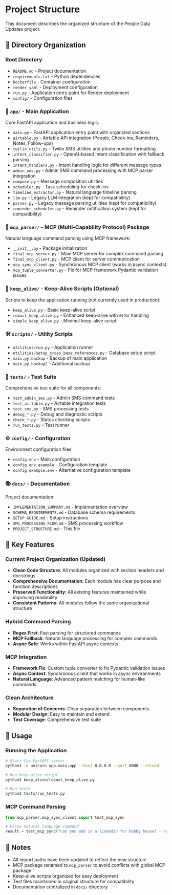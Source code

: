 # Project Structure

This document describes the organized structure of the People Data Updates project.

## 📁 Directory Organization

### Root Directory
- `README.md` - Project documentation
- `requirements.txt` - Python dependencies
- `Dockerfile` - Container configuration
- `render.yaml` - Deployment configuration
- `run.py` - Application entry point for Render deployment
- `config/` - Configuration files

### 📱 `app/` - Main Application
Core FastAPI application and business logic:
- `main.py` - FastAPI application entry point with organized sections
- `airtable.py` - Airtable API integration (People, Check-ins, Reminders, Notes, Follow-ups)
- `twilio_utils.py` - Twilio SMS utilities and phone number formatting
- `intent_classifier.py` - OpenAI-based intent classification with fallback parsing
- `intent_handlers.py` - Intent handling logic for different message types
- `admin_sms.py` - Admin SMS command processing with MCP parser integration
- `compose.py` - Message composition utilities
- `scheduler.py` - Task scheduling for check-ins
- `timeline_extractor.py` - Natural language timeline parsing
- `llm.py` - Legacy LLM integration (kept for compatibility)
- `parser.py` - Legacy message parsing utilities (kept for compatibility)
- `reminder_scheduler.py` - Reminder notification system (kept for compatibility)

### 🤖 `mcp_parser/` - MCP (Multi-Capability Protocol) Package
Natural language command parsing using MCP framework:
- `__init__.py` - Package initialization
- `final_mcp_server.py` - Main MCP server for complex command parsing
- `final_mcp_client.py` - MCP client for server communication
- `mcp_sync_client.py` - Synchronous MCP client (works in async contexts)
- `mcp_tuple_converter.py` - Fix for MCP framework Pydantic validation issues

### 🔄 `keep_alive/` - Keep-Alive Scripts (Optional)
Scripts to keep the application running (not currently used in production):
- `keep_alive.py` - Basic keep-alive script
- `robust_keep_alive.py` - Enhanced keep-alive with error handling
- `simple_keep_alive.py` - Minimal keep-alive script

### 🛠️ `scripts/` - Utility Scripts
- `utilities/run.py` - Application runner
- `utilities/setup_cross_base_references.py` - Database setup script
- `main.py.backup` - Backup of main application
- `main.py.backup2` - Additional backup

### 🧪 `tests/` - Test Suite
Comprehensive test suite for all components:
- `test_admin_sms.py` - Admin SMS command tests
- `test_airtable.py` - Airtable integration tests
- `test_sms.py` - SMS processing tests
- `debug_*.py` - Debug and diagnostic scripts
- `check_*.py` - Status checking scripts
- `run_tests.py` - Test runner

### ⚙️ `config/` - Configuration
Environment configuration files:
- `config.env` - Main configuration
- `config.env.example` - Configuration template
- `config.example.env` - Alternative configuration template

### 📚 `docs/` - Documentation
Project documentation:
- `IMPLEMENTATION_SUMMARY.md` - Implementation overview
- `SCHEMA_REQUIREMENTS.md` - Database schema requirements
- `SETUP_GUIDE.md` - Setup instructions
- `SMS_PROCESSING_FLOW.md` - SMS processing workflow
- `PROJECT_STRUCTURE.md` - This file

## 🔧 Key Features

### Current Project Organization (Updated)
- **Clean Code Structure**: All modules organized with section headers and docstrings
- **Comprehensive Documentation**: Each module has clear purpose and function descriptions
- **Preserved Functionality**: All existing features maintained while improving readability
- **Consistent Patterns**: All modules follow the same organizational structure

### Hybrid Command Parsing
- **Regex First**: Fast parsing for structured commands
- **MCP Fallback**: Natural language processing for complex commands
- **Async Safe**: Works within FastAPI async contexts

### MCP Integration
- **Framework Fix**: Custom tuple converter to fix Pydantic validation issues
- **Async Context**: Synchronous client that works in async environments
- **Natural Language**: Advanced pattern matching for human-like commands

### Clean Architecture
- **Separation of Concerns**: Clear separation between components
- **Modular Design**: Easy to maintain and extend
- **Test Coverage**: Comprehensive test suite

## 🚀 Usage

### Running the Application
```bash
# Start the FastAPI server
python3 -m uvicorn app.main:app --host 0.0.0.0 --port 8000 --reload

# Run keep-alive script
python3 keep_alive/robust_keep_alive.py

# Run tests
python3 tests/run_tests.py
```

### MCP Command Parsing
```python
from mcp_parser.mcp_sync_client import test_mcp_sync

# Parse natural language command
result = test_mcp_sync("can you add in a linkedin for bobby housel - here's the url https://linkedin.com/in/bobby")
```

## 📝 Notes

- All import paths have been updated to reflect the new structure
- MCP package renamed to `mcp_parser` to avoid conflicts with global MCP package
- Keep-alive scripts organized for easy deployment
- Test files maintained in original structure for compatibility
- Documentation centralized in `docs/` directory
